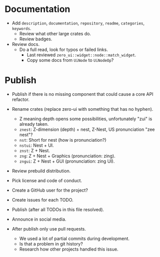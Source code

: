 # Documentation

* Add `description`, `documentation`, `repository`, `readme`, `categories`, `keywords`.
    - Review what other large crates do.
    - Review badges.
* Review docs.
    - Do a full read, look for typos or failed links.
        - Last reviewed `zero_ui::widget::node::match_widget`.
        - Copy some docs from `UiNode` to `UiNodeOp`?

# Publish

* Publish if there is no missing component that could cause a core API refactor.

* Rename crates (replace zero-ui with something that has no hyphen). 
    - Z meaning depth opens some possibilities, unfortunately "zui" is already taken.
    - `znest`: Z-dimension (depth) + nest, Z-Nest, US pronunciation "zee nest"? 
    - `nst`: Short for nest (how is pronunciation?)
    - `nstui`: Nest + UI.
    - `znst`: Z + Nest.
    - `zng`: Z + Nest + Graphics (pronunciation: zing).
    - `zngui`: Z + Nest + GUI (pronunciation: zing UI).

* Review prebuild distribution.
* Pick license and code of conduct.
* Create a GitHub user for the project?
* Create issues for each TODO.

* Publish (after all TODOs in this file resolved).
* Announce in social media.

* After publish only use pull requests.
    - We used a lot of partial commits during development.
    - Is that a problem in git history?
    - Research how other projects handled this issue.